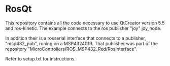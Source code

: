 # RosQt

This repository contains all the code necessary to use QtCreator version 5.5 and ros-kinetic. The example connects to the ros publisher "joy" joy_node.

In addition their is a rosserial interface that connects to a publisher, "msp432_pub", runing on a MSP432401R. That publisher was part of the repository "MicroControllers/ROS_MSP432_Red/RosInterface".

Refer to setup.txt for instructions.
